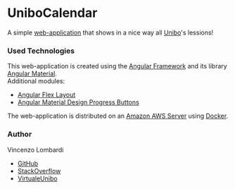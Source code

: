 # UniboCalendar

A simple [web-application](https://en.wikipedia.org/wiki/Web_application) that shows in a nice way all [Unibo](https://www.unibo.it/it)'s lessions!<br/>

### Used Technologies

This web-application is created using the [Angular Framework](https://angular.io/) and its library [Angular Material](https://material.angular.io/).<br/>
Additional modules:
- [Angular Flex Layout](https://github.com/angular/flex-layout)
- [Angular Material Design Progress Buttons](https://github.com/michaeldoye/mat-progress-buttons)
<!--- - [Angular Resize Event](https://github.com/vdolek/angular-resize-event#angular-resize-event) --->
<!--- - [File Saver](https://github.com/eligrey/FileSaver.js) --->

The web-application is distributed on an [Amazon AWS Server](https://aws.amazon.com/it/) using [Docker](https://www.docker.com/get-started).<br/>

### Author

Vincenzo Lombardi
- [GitHub](https://github.com/VincenzoLomba)
- [StackOverflow](https://stackoverflow.com/users/4244130/vincelomba)
- [VirtualeUnibo](https://virtuale.unibo.it/user/profile.php?id=47448)
